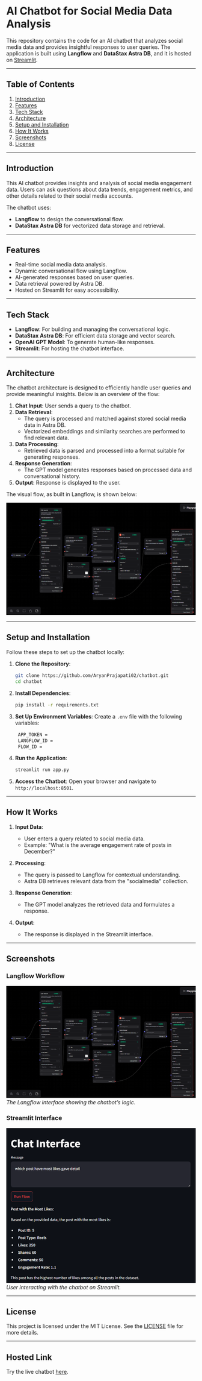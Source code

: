 # AI Chatbot for Social Media Data Analysis

This repository contains the code for an AI chatbot that analyzes social media data and provides insightful responses to user queries. The application is built using **Langflow** and **DataStax Astra DB**, and it is hosted on [Streamlit](https://chatbot-q.streamlit.app/).

---

## Table of Contents
1. [Introduction](#introduction)
2. [Features](#features)
3. [Tech Stack](#tech-stack)
4. [Architecture](#architecture)
5. [Setup and Installation](#setup-and-installation)
6. [How It Works](#how-it-works)
7. [Screenshots](#screenshots)
8. [License](#license)

---

## Introduction

This AI chatbot provides insights and analysis of social media engagement data. Users can ask questions about data trends, engagement metrics, and other details related to their social media accounts.

The chatbot uses:
- **Langflow** to design the conversational flow.
- **DataStax Astra DB** for vectorized data storage and retrieval.

---

## Features

- Real-time social media data analysis.
- Dynamic conversational flow using Langflow.
- AI-generated responses based on user queries.
- Data retrieval powered by Astra DB.
- Hosted on Streamlit for easy accessibility.

---

## Tech Stack

- **Langflow**: For building and managing the conversational logic.
- **DataStax Astra DB**: For efficient data storage and vector search.
- **OpenAI GPT Model**: To generate human-like responses.
- **Streamlit**: For hosting the chatbot interface.

---

## Architecture

The chatbot architecture is designed to efficiently handle user queries and provide meaningful insights. Below is an overview of the flow:

1. **Chat Input**: User sends a query to the chatbot.
2. **Data Retrieval**:
    - The query is processed and matched against stored social media data in Astra DB.
    - Vectorized embeddings and similarity searches are performed to find relevant data.
3. **Data Processing**:
    - Retrieved data is parsed and processed into a format suitable for generating responses.
4. **Response Generation**:
    - The GPT model generates responses based on processed data and conversational history.
5. **Output**: Response is displayed to the user.

The visual flow, as built in Langflow, is shown below:

![Chatbot Flow](./images/chatbot_flow.png)

---

## Setup and Installation

Follow these steps to set up the chatbot locally:

1. **Clone the Repository**:
    ```bash
    git clone https://github.com/AryanPrajapati02/chatbot.git
    cd chatbot
    ```

2. **Install Dependencies**:
    ```bash
    pip install -r requirements.txt
    ```

3. **Set Up Environment Variables**:
    Create a `.env` file with the following variables:
    ```env
     APP_TOKEN =
     LANGFLOW_ID =
     FLOW_ID =
    
    ```

4. **Run the Application**:
    ```bash
    streamlit run app.py
    ```

5. **Access the Chatbot**:
    Open your browser and navigate to `http://localhost:8501`.

---

## How It Works

1. **Input Data**:
   - User enters a query related to social media data.
   - Example: "What is the average engagement rate of posts in December?"

2. **Processing**:
   - The query is passed to Langflow for contextual understanding.
   - Astra DB retrieves relevant data from the "socialmedia" collection.

3. **Response Generation**:
   - The GPT model analyzes the retrieved data and formulates a response.

4. **Output**:
   - The response is displayed in the Streamlit interface.

---

## Screenshots

### Langflow Workflow

![Langflow Workflow](./images/chatbot_flow.png)
*The Langflow interface showing the chatbot’s logic.*

### Streamlit Interface

![Streamlit Chatbot](./images/streamlit_chatbot.png)
*User interacting with the chatbot on Streamlit.*

---

## License

This project is licensed under the MIT License. See the [LICENSE](LICENSE) file for more details.

---

## Hosted Link

Try the live chatbot [here](https://chatbot-q.streamlit.app/).

